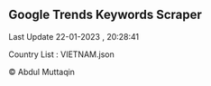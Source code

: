 

## Google Trends Keywords Scraper 
 
Last Update 22-01-2023 , 20:28:41

Country List :
VIETNAM.json



© Abdul Muttaqin 
